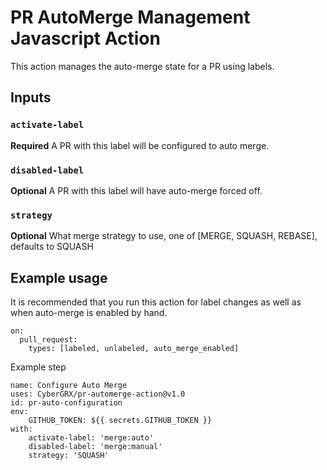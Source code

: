 # PR AutoMerge Management Javascript Action
This action manages the auto-merge state for a PR using labels.

## Inputs

### `activate-label`

**Required** A PR with this label will be configured to auto merge.

### `disabled-label`

**Optional** A PR with this label will have auto-merge forced off.

### `strategy`

**Optional** What merge strategy to use, one of [MERGE, SQUASH, REBASE], defaults to SQUASH


## Example usage

It is recommended that you run this action for label changes as well as when auto-merge is enabled by hand.
```
on:
  pull_request:
    types: [labeled, unlabeled, auto_merge_enabled]
```

Example step
```
name: Configure Auto Merge
uses: CyberGRX/pr-automerge-action@v1.0
id: pr-auto-configuration
env:
    GITHUB_TOKEN: ${{ secrets.GITHUB_TOKEN }}
with:
    activate-label: 'merge:auto'
    disabled-label: 'merge:manual'
    strategy: 'SQUASH'
```
